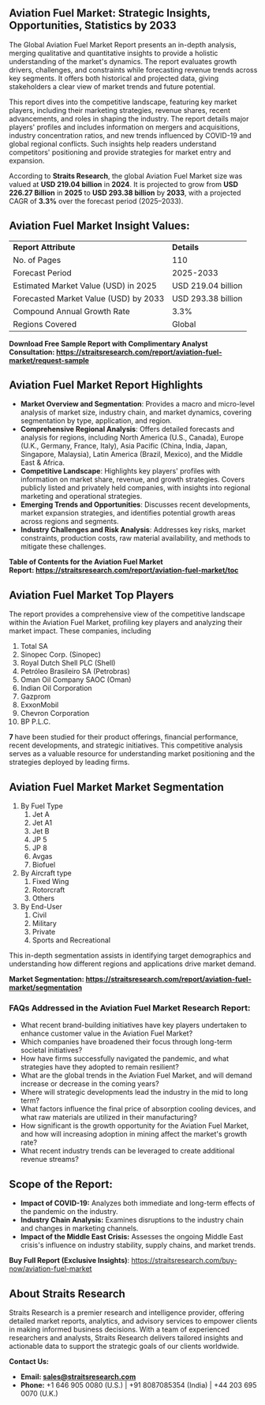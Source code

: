 <p>&nbsp;</p>
<h2>Aviation Fuel Market: Strategic Insights, Opportunities, Statistics by&nbsp;2033</h2>
<p>The Global Aviation Fuel Market Report presents an in-depth analysis, merging qualitative and quantitative insights to provide a holistic understanding of the market's dynamics. The report evaluates growth drivers, challenges, and constraints while forecasting revenue trends across key segments. It offers both historical and projected data, giving stakeholders a clear view of market trends and future potential.</p>
<p>This report dives into the competitive landscape, featuring key market players, including their marketing strategies, revenue shares, recent advancements, and roles in shaping the industry. The report details major players' profiles and includes information on mergers and acquisitions, industry concentration ratios, and new trends influenced by COVID-19 and global regional conflicts. Such insights help readers understand competitors' positioning and provide strategies for market entry and expansion.</p>
<p>According to&nbsp;<strong>Straits Research</strong>, the global Aviation Fuel Market size was valued at&nbsp;<strong>USD 219.04 billion</strong>&nbsp;in&nbsp;<strong>2024</strong>. It is projected&nbsp;to grow from&nbsp;<strong>USD 226.27 Billion</strong>&nbsp;in&nbsp;<strong>2025</strong>&nbsp;to&nbsp;<strong>USD 293.38 billion</strong>&nbsp;by&nbsp;<strong>2033</strong>, with a projected CAGR of&nbsp;<strong>3.3%</strong>&nbsp;over the forecast period (2025&ndash;2033).</p>
<h2>Aviation Fuel Market Insight Values:</h2>
<table>
<tbody>
<tr>
<td><strong>Report Attribute</strong></td>
<td><strong>Details</strong></td>
</tr>
<tr>
<td>No. of Pages</td>
<td>110</td>
</tr>
<tr>
<td>Forecast Period</td>
<td>2025-2033</td>
</tr>
<tr>
<td>Estimated Market Value (USD) in&nbsp;2025</td>
<td>USD 219.04 billion</td>
</tr>
<tr>
<td>Forecasted Market Value (USD) by 2033</td>
<td>USD 293.38 billion</td>
</tr>
<tr>
<td>Compound Annual Growth Rate</td>
<td>3.3%</td>
</tr>
<tr>
<td>Regions Covered</td>
<td>Global</td>
</tr>
</tbody>
</table>
<p><strong>Download Free Sample Report with&nbsp;Complimentary Analyst Consultation:&nbsp;<a href="https://straitsresearch.com/report/aviation-fuel-market/request-sample">https://straitsresearch.com/report/aviation-fuel-market/request-sample</a></strong></p>
<h2>Aviation Fuel Market Report Highlights</h2>
<ul>
<li><strong>Market Overview and Segmentation</strong>: Provides a macro and micro-level analysis of market size, industry chain, and market dynamics, covering segmentation by type, application, and region.</li>
<li><strong>Comprehensive Regional Analysis</strong>: Offers detailed forecasts and analysis for regions, including North America (U.S., Canada), Europe (U.K., Germany, France, Italy), Asia Pacific (China, India, Japan, Singapore, Malaysia), Latin America (Brazil, Mexico), and the Middle East &amp; Africa.</li>
<li><strong>Competitive Landscape</strong>: Highlights key players' profiles with information on market share, revenue, and growth strategies. Covers publicly listed and privately held companies, with insights into regional marketing and operational strategies.</li>
<li><strong>Emerging Trends and Opportunities</strong>: Discusses recent developments, market expansion strategies, and identifies potential growth areas across regions and segments.</li>
<li><strong>Industry Challenges and Risk Analysis</strong>: Addresses key risks, market constraints, production costs, raw material availability, and methods to mitigate these challenges.</li>
</ul>
<p><strong>Table of Contents for the Aviation Fuel Market Report:&nbsp;<a href="https://straitsresearch.com/report/aviation-fuel-market/toc">https://straitsresearch.com/report/aviation-fuel-market/toc</a></strong></p>
<h2>Aviation Fuel Market Top Players</h2>
<p>The report provides a comprehensive view of the competitive landscape within the Aviation Fuel Market, profiling key players and analyzing their market impact. These companies, including&nbsp;</p>
<ol>
<li>Total SA</li>
<li>Sinopec Corp. (Sinopec)</li>
<li>Royal Dutch Shell PLC (Shell)</li>
<li><a>Petr&oacute;leo Brasileiro SA (Petrobras)</a></li>
<li>Oman Oil Company SAOC (Oman)</li>
<li><a>Indian Oil Corporation</a></li>
<li>Gazprom</li>
<li>ExxonMobil</li>
<li>Chevron Corporation</li>
<li>BP P.L.C.</li>
</ol>
<p><strong>7&nbsp;</strong>have been studied for their product offerings, financial performance, recent developments, and strategic initiatives. This competitive analysis serves as a valuable resource for understanding market positioning and the strategies deployed by leading firms.</p>
<h2>Aviation Fuel Market Market Segmentation</h2>
<ol>
<li>By Fuel Type
<ol>
<li>Jet A</li>
<li>Jet A1</li>
<li>Jet B</li>
<li>JP 5</li>
<li>JP 8</li>
<li>Avgas</li>
<li>Biofuel</li>
</ol>
</li>
<li>By Aircraft type
<ol>
<li>Fixed Wing</li>
<li>Rotorcraft</li>
<li>Others</li>
</ol>
</li>
<li>By End-User
<ol>
<li>Civil</li>
<li>Military</li>
<li>Private</li>
<li>Sports and Recreational</li>
</ol>
</li>
</ol>
<p>This in-depth segmentation assists in identifying target demographics and understanding how different regions and applications drive market demand.</p>
<p><strong>Market Segmentation:&nbsp;<a href="https://straitsresearch.com/report/aviation-fuel-market/segmentation">https://straitsresearch.com/report/aviation-fuel-market/segmentation</a></strong></p>
<h3>FAQs Addressed in the Aviation Fuel Market Research Report:</h3>
<ul>
<li>What recent brand-building initiatives have key players undertaken to enhance customer value in the Aviation Fuel Market?</li>
<li>Which companies have broadened their focus through long-term societal initiatives?</li>
<li>How have firms successfully navigated the pandemic, and what strategies have they adopted to remain resilient?</li>
<li>What are the global trends in the Aviation Fuel Market, and will demand increase or decrease in the coming years?</li>
<li>Where will strategic developments lead the industry in the mid to long term?</li>
<li>What factors influence the final price of absorption cooling devices, and what raw materials are utilized in their manufacturing?</li>
<li>How significant is the growth opportunity for the Aviation Fuel Market, and how will increasing adoption in mining affect the market's growth rate?</li>
<li>What recent industry trends can be leveraged to create additional revenue streams?</li>
</ul>
<h2>Scope of the Report:</h2>
<ul>
<li><strong>Impact of COVID-19:</strong>&nbsp;Analyzes both immediate and long-term effects of the pandemic on the industry.</li>
<li><strong>Industry Chain Analysis:</strong>&nbsp;Examines disruptions to the industry chain and changes in marketing channels.</li>
<li><strong>Impact of the Middle East Crisis:</strong>&nbsp;Assesses the ongoing Middle East crisis's influence on industry stability, supply chains, and market trends.</li>
</ul>
<p><strong>Buy Full Report (Exclusive Insights)</strong>:&nbsp;<a href="https://straitsresearch.com/buy-now/aviation-fuel-market">https://straitsresearch.com/buy-now/aviation-fuel-market</a></p>
<h2>About Straits Research</h2>
<p>Straits Research is a premier research and intelligence provider, offering detailed market reports, analytics, and advisory services to empower clients in making informed business decisions. With a team of experienced researchers and analysts, Straits Research delivers tailored insights and actionable data to support the strategic goals of our clients worldwide.</p>
<p><strong>Contact Us:</strong></p>
<ul>
<li><strong>Email:&nbsp;<a href="sales@straitsresearch.com">sales@straitsresearch.com</a></strong></li>
<li><strong>Phone:</strong>&nbsp;+1 646 905 0080 (U.S.) | +91 8087085354 (India) | +44 203 695 0070 (U.K.)</li>
</ul>
<p>&nbsp;</p>
